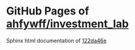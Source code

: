 GitHub Pages of [ahfywff/investment_lab](https://github.com/ahfywff/investment_lab.git)
===
Sphinx html documentation of [122da46e](https://github.com/ahfywff/investment_lab/tree/122da46eb1c0465f979cd831b5d82c90e3195e8b)
